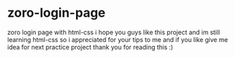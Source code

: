 # zoro-login-page
zoro login page with html-css i hope you guys like this project and im still learning html-css so i appreciated for your tips to me and if you like give me idea for next practice project thank you for reading this :)
